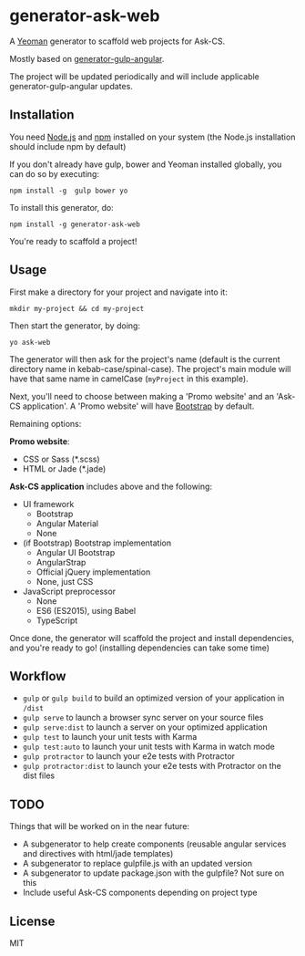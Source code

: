 # generator-ask-web

A [Yeoman][yeoman] generator to scaffold web projects for Ask-CS.

Mostly based on [generator-gulp-angular](https://github.com/Swiip/generator-gulp-angular).

The project will be updated periodically and will include applicable generator-gulp-angular updates.

## Installation

You need [Node.js][node] and [npm][npm] installed on your system (the Node.js installation should include npm by default)

If you don't already have gulp, bower and Yeoman installed globally, you can do so by executing:

`npm install -g  gulp bower yo`

To install this generator, do:

`npm install -g generator-ask-web`

You're ready to scaffold a project!

## Usage

First make a directory for your project and navigate into it:

`mkdir my-project && cd my-project`

Then start the generator, by doing:

`yo ask-web`

The generator will then ask for the project's name (default is the current directory name in kebab-case/spinal-case). The project's main module will have that same name in camelCase (`myProject` in this example).

Next, you'll need to choose between making a 'Promo website' and an 'Ask-CS application'. A 'Promo website' will have [Bootstrap][bootstrap] by default.

Remaining options:

**Promo website**:
- CSS or Sass (*.scss)
- HTML or Jade (*.jade)

**Ask-CS application** includes above and the following:
- UI framework
  - Bootstrap
  - Angular Material
  - None
- (if Bootstrap) Bootstrap implementation
  - Angular UI Bootstrap
  - AngularStrap
  - Official jQuery implementation
  - None, just CSS
- JavaScript preprocessor
  - None
  - ES6 (ES2015), using Babel
  - TypeScript

Once done, the generator will scaffold the project and install dependencies, and you're ready to go! (installing dependencies can take some time)

## Workflow

- `gulp` or `gulp build` to build an optimized version of your application in `/dist`
- `gulp serve` to launch a browser sync server on your source files
- `gulp serve:dist` to launch a server on your optimized application
- `gulp test` to launch your unit tests with Karma
- `gulp test:auto` to launch your unit tests with Karma in watch mode
- `gulp protractor` to launch your e2e tests with Protractor
- `gulp protractor:dist` to launch your e2e tests with Protractor on the dist files

## TODO
Things that will be worked on in the near future:
- A subgenerator to help create components (reusable angular services and directives with html/jade templates)
- A subgenerator to replace gulpfile.js with an updated version
- A subgenerator to update package.json with the gulpfile? Not sure on this
- Include useful Ask-CS components depending on project type

## License
MIT

[node]: https://nodejs.org/
[npm]: https://www.npmjs.com/
[yeoman]: http://yeoman.io/
[gulp]: http://gulpjs.com/
[bower]: http://bower.io/
[angular]: https://angularjs.org/
[bootstrap]: http://getbootstrap.com/
[sass]: http://sass-lang.com/
[jade]: http://jade-lang.com/
